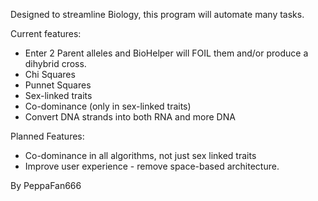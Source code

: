 Designed to streamline Biology, this program will automate many tasks.

Current features:
-  Enter 2 Parent alleles and BioHelper will FOIL them and/or produce a dihybrid cross.
- Chi Squares
- Punnet Squares
- Sex-linked traits
- Co-dominance (only in sex-linked traits)
- Convert DNA strands into both RNA and more DNA

Planned Features:
- Co-dominance in all algorithms, not just sex linked traits
- Improve user experience - remove space-based architecture.

By PeppaFan666